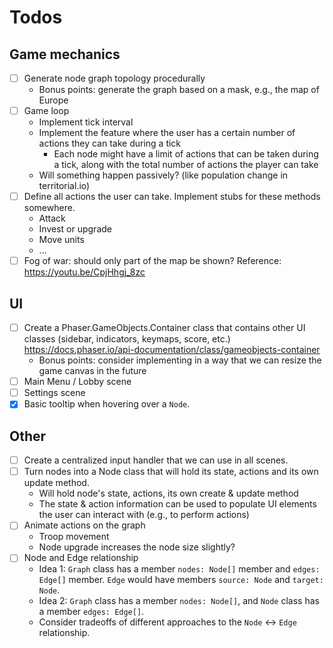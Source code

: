 # Todos

## Game mechanics

- [ ] Generate node graph topology procedurally
  - Bonus points: generate the graph based on a mask, e.g., the map of Europe
- [ ] Game loop
  - Implement tick interval
  - Implement the feature where the user has a certain number of actions they can take during a tick
    - Each node might have a limit of actions that can be taken during a tick, along with the total number of actions the player can take
  - Will something happen passively? (like population change in territorial.io)
- [ ] Define all actions the user can take. Implement stubs for these methods somewhere.
  - Attack
  - Invest or upgrade
  - Move units
  - ...
- [ ] Fog of war: should only part of the map be shown? Reference: https://youtu.be/CpjHhgj_8zc

## UI

- [ ] Create a Phaser.GameObjects.Container class that contains other UI classes (sidebar, indicators, keymaps, score, etc.) https://docs.phaser.io/api-documentation/class/gameobjects-container
  - Bonus points: consider implementing in a way that we can resize the game canvas in the future
- [ ] Main Menu / Lobby scene
- [ ] Settings scene
- [x] Basic tooltip when hovering over a `Node`.

## Other

- [ ] Create a centralized input handler that we can use in all scenes.
- [ ] Turn nodes into a Node class that will hold its state, actions and its own update method.
  - Will hold node's state, actions, its own create & update method
  - The state & action information can be used to populate UI elements the user can interact with (e.g., to perform actions)
- [ ] Animate actions on the graph
  - Troop movement
  - Node upgrade increases the node size slightly?
- [ ] Node and Edge relationship
  - Idea 1: `Graph` class has a member `nodes: Node[]` member and `edges: Edge[]` member. `Edge` would have members `source: Node` and `target: Node`.
  - Idea 2: `Graph` class has a member `nodes: Node[]`, and `Node` class has a member `edges: Edge[]`.
  - Consider tradeoffs of different approaches to the `Node` <-> `Edge` relationship.
